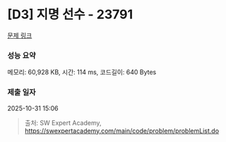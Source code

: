 # [D3] 지명 선수 - 23791 

[문제 링크](https://swexpertacademy.com/main/code/problem/problemDetail.do?contestProbId=AZU2weVqkoPHBIRK) 

### 성능 요약

메모리: 60,928 KB, 시간: 114 ms, 코드길이: 640 Bytes

### 제출 일자

2025-10-31 15:06



> 출처: SW Expert Academy, https://swexpertacademy.com/main/code/problem/problemList.do